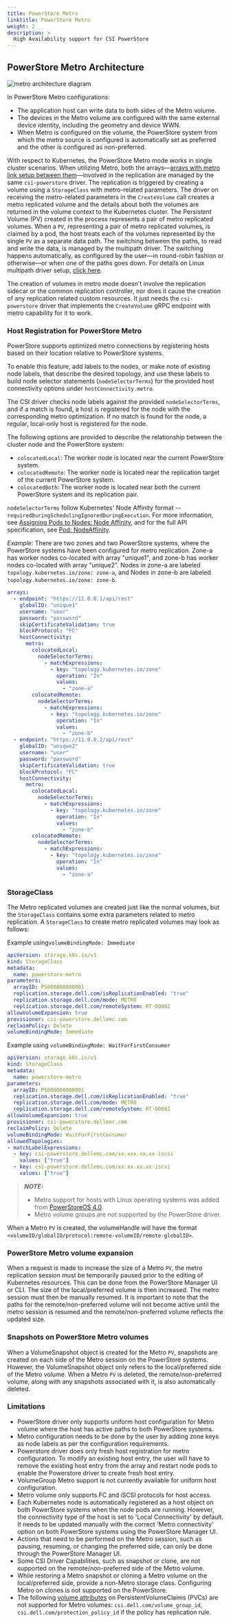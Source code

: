 ```yaml
---
title: PowerStore Metro
linktitle: PowerStore Metro
weight: 2
description: >
  High Availability support for CSI PowerStore
---
```


## PowerStore Metro Architecture

![metro architecture diagram](../../../../../images/replication/powerstore-metro.png)

In PowerStore Metro configurations:
* The application host can write data to both sides of the Metro volume.
* The devices in the Metro volume are configured with the same external device identity, including the geometry and device WWN.
* When Metro is configured on the volume, the PowerStore system from which the metro source is configured is automatically set as preferred and the other is configured as non-preferred.

With respect to Kubernetes, the PowerStore Metro mode works in single cluster scenarios. When utilizing Metro, both the arrays—[arrays with metro link setup between them](../../../../getting-started/installation/kubernetes/powerstore/helm/csm-modules/replication/csi-driver/#on-storage-array)—involved in the replication are managed by the same `csi-powerstore` driver. The replication is triggered by creating a volume using a `StorageClass` with metro-related parameters.
The driver on receiving the metro-related parameters in the `CreateVolume` call creates a metro replicated volume and the details about both the volumes are returned in the volume context to the Kubernetes cluster. The Persistent Volume (PV) created in the process represents a pair of metro replicated volumes. When a `PV`, representing a pair of metro replicated volumes, is claimed by a pod, the host treats each of the volumes represented by the single `PV` as a separate data path. The switching between the paths, to read and write the data, is managed by the multipath driver. The switching happens automatically, as configured by the user—in round-robin fashion or otherwise—or when one of the paths goes down. For details on Linux multipath driver setup, [click here](../../../../getting-started/installation/kubernetes/powerstore/prerequisite/#linux-multipathing-requirements).

The creation of volumes in metro mode doesn't involve the replication sidecar or the common replication controller, nor does it cause the creation of any replication related custom resources. It just needs the `csi-powerstore` driver that implements the `CreateVolume` gRPC endpoint with metro capability for it to work.

### Host Registration for PowerStore Metro
PowerStore supports optimized metro connections by registering hosts based on their location relative to PowerStore systems.

To enable this feature, add labels to the nodes, or make note of existing node labels, that describe the desired topology,
and use these labels to build node selector statements (`nodeSelectorTerms`) for the provided host connectivity options under `hostConnectivity.metro`.

The CSI driver checks node labels against the provided `nodeSelectorTerms`, and if a match is found, a host is registered for the node
with the corresponding metro optimization. If no match is found for the node, a regular, local-only host is registered for the node.

The following options are provided to describe the relationship between the cluster node and the PowerStore system:
- `colocatedLocal`: The worker node is located near the current PowerStore system.
- `colocatedRemote`: The worker node is located near the replication target of the current PowerStore system.
- `colocatedBoth`: The worker node is located near both the current PowerStore system and its replication pair.

`nodeSelectorTerms` follow Kubernetes' Node Affinity format -- `requiredDuringSchedulingIgnoredDuringExecution`. For more information, see
[Assigning Pods to Nodes: Node Affinity](https://kubernetes.io/docs/concepts/scheduling-eviction/assign-pod-node/#node-affinity), and for the full API
specification, see [Pod: NodeAffinity](https://kubernetes.io/docs/reference/kubernetes-api/workload-resources/pod-v1/#NodeAffinity).


_Example:_
There are two zones and two PowerStore systems, where the PowerStore systems have been configured for metro replication.
Zone-a has worker nodes co-located with array "unique1", and zone-b has worker nodes co-located with array "unique2".
Nodes in zone-a are labeled `topology.kubernetes.io/zone: zone-a`, and Nodes in zone-b are labeled `topology.kubernetes.io/zone: zone-b`.
```yaml
arrays:
  - endpoint: "https://11.0.0.1/api/rest"
    globalID: "unique1"
    username: "user"
    password: "password"
    skipCertificateValidation: true
    blockProtocol: "FC"
    hostConnectivity:
      metro:
        colocatedLocal:
          nodeSelectorTerms:
            - matchExpressions:
              - key: "topology.kubernetes.io/zone"
                operation: "In"
                values:
                  - "zone-a"
        colocatedRemote:
          nodeSelectorTerms:
            - matchExpressions:
              - key: "topology.kubernetes.io/zone"
                operation: "In"
                values:
                  - "zone-b"
  - endpoint: "https://11.0.0.2/api/rest"
    globalID: "unique2"
    username: "user"
    password: "password"
    skipCertificateValidation: true
    blockProtocol: "FC"
    hostConnectivity:
      metro:
        colocatedLocal:
          nodeSelectorTerms:
            - matchExpressions:
              - key: "topology.kubernetes.io/zone"
                operation: "In"
                values:
                  - "zone-b"
        colocatedRemote:
          nodeSelectorTerms:
            - matchExpressions:
              - key: "topology.kubernetes.io/zone"
                operation: "In"
                values:
                  - "zone-a"
```

### StorageClass
The Metro replicated volumes are created just like the normal volumes, but the `StorageClass` contains some
extra parameters related to metro replication. A `StorageClass` to create metro replicated volumes may look as follows:

Example using`volumeBindingMode: Immediate`

```yaml
apiVersion: storage.k8s.io/v1
kind: StorageClass
metadata:
  name: powerstore-metro
parameters:
  arrayID: PS000000000001
  replication.storage.dell.com/isReplicationEnabled: "true"
  replication.storage.dell.com/mode: METRO
  replication.storage.dell.com/remoteSystem: RT-D0002
allowVolumeExpansion: true
provisioner: csi-powerstore.dellemc.com
reclaimPolicy: Delete
volumeBindingMode: Immediate
```

Example using `volumeBindingMode: WaitForFirstConsumer`

```yaml
apiVersion: storage.k8s.io/v1
kind: StorageClass
metadata:
  name: powerstore-metro
parameters:
  arrayID: PS000000000001
  replication.storage.dell.com/isReplicationEnabled: "true"
  replication.storage.dell.com/mode: METRO
  replication.storage.dell.com/remoteSystem: RT-D0002
allowVolumeExpansion: true
provisioner: csi-powerstore.dellemc.com
reclaimPolicy: Delete
volumeBindingMode: WaitForFirstConsumer
allowedTopologies:
- matchLabelExpressions:
  - key: csi-powerstore.dellemc.com/xx.xxx.xx.xx-iscsi
    values: ["true"]
  - key: csi-powerstore.dellemc.com/xx.xx.xx.xx-iscsi
    values: ["true"]
```

> _**NOTE:**_
> - Metro support for hosts with Linux operating systems was added from [PowerStoreOS 4.0](https://infohub.delltechnologies.com/en-us/l/dell-powerstore-metro-volume-1/introduction-4503/).</br>
> - Metro volume groups are not supported by the PowerStore driver.

When a Metro `PV` is created, the volumeHandle will have the format `<volumeID/globalID/protocol:remote-volumeID/remote-globalID>`.

### PowerStore Metro volume expansion
When a request is made to increase the size of a Metro `PV`, the metro replication session must be temporarily paused prior to the editing of Kubernetes resources. This can be done from the PowerStore Manager UI or CLI. The size of the local/preferred volume is then increased. The metro session must then be manually resumed. It is important to note that the paths for the remote/non-preferred volume will not become active until the metro session is resumed and the remote/non-preferred volume reflects the updated size.

### Snapshots on PowerStore Metro volumes
When a VolumeSnapshot object is created for the Metro `PV`, snapshots are created on each side of the Metro session on the PowerStore systems. However, the VolumeSnapshot object only refers to the local/preferred side of the Metro volume. When a Metro `PV` is deleted, the remote/non-preferred volume, along with any snapshots associated with it, is also automatically deleted.

### Limitations
- PowerStore driver only supports uniform host configuration for Metro volume where the host has active paths to both PowerStore systems.
- Metro configuration needs to be done by the user by adding zone keys as node labels as per the configuration requirements.
- Powerstore driver does only fresh host registration for metro configuration. To modify an existing host entry, the user will have to remove the existing host entry from the array and restart node pods to enable the Powerstore driver to create fresh host entry.
- VolumeGroup Metro support is not currently available for uniform host configuration.
- Metro volume only supports FC and iSCSI protocols for host access.
- Each Kubernetes node is automatically registered as a host object on both PowerStore systems when the node pods are running. However, the connectivity type of the host is set to 'Local Connectivity' by default. It needs to be updated manually with the correct 'Metro connectivity' option on both PowerStore systems using the PowerStore Manager UI.
- Actions that need to be performed on the Metro session, such as pausing, resuming, or changing the preferred side, can only be done through the PowerStore Manager UI.
- Some CSI Driver Capabilities, such as snapshot or clone, are not supported on the remote/non-preferred side of the Metro volume.
- While restoring a Metro snapshot or cloning a Metro volume on the local/preferred side, provide a non-Metro storage class. Configuring Metro on clones is not supported on the PowerStore.
- The following [volume attributes](../../../csidriver/features/powerstore/#configurable-volume-attributes-optional) on PersistentVolumeClaims (PVCs) are not supported for Metro volumes: `csi.dell.com/volume_group_id`, `csi.dell.com/protection_policy_id` if the policy has replication rule.
